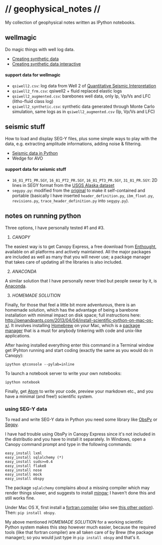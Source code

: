 # // geophysical_notes //

My collection of geophysical notes written as IPython notebooks.

## wellmagic

Do magic things with well log data.

* [Creating synthetic data](http://nbviewer.ipython.org/github/aadm/geophysical_notes/blob/master/creating_synthetic_data.ipynb)
* [Creating synthetic data interactive](http://nbviewer.ipython.org/github/aadm/geophysical_notes/blob/master/creating_synthetic_data_interactive.ipynb)

#### support data for wellmagic

* `qsiwell2.csv`: log data from Well 2 of [Quantitative Seismic Interpretation](https://pangea.stanford.edu/researchgroups/srb/resources/books/quantitative-seismic-interpretation)
* `qsiwell2_frm.csv`: qsiwell2 + fluid replaced elastic logs
* `qsiwell2_augmented.csv`: barebones well data, only Ip, Vp/Vs and LFC (litho-fluid class log)
* `qsiwell2_synthetic.csv`: synthetic data generated through Monte Carlo simulation, same logs as in `qsiwell2_augmented.csv` (Ip, Vp/Vs and LFC)

## seismic stuff

How to load and display SEG-Y files, plus some simple ways to play with the data, e.g. extracting amplitude informations, adding noise & filtering.

* [Seismic data in Python](http://nbviewer.ipython.org/github/aadm/geophysical_notes/blob/master/seismic_data_in_python.ipynb)
* Wedge for AVO

#### support data for seismic stuff

* `16_81_PT1_PR.SGY`, `16_81_PT2_PR.SGY`, `16_81_PT3_PR.SGY`, `31_81_PR.SGY`: 2D lines in SEGY format from the [USGS Alaska dataset](http://energy.usgs.gov/GeochemistryGeophysics/SeismicDataProcessingInterpretation/NPRASeismicDataArchive.aspx)
* `segypy.py`: modified from the [original](https://github.com/rob-smallshire/segpy) to make it self-contained and portable (basically I have inserted `header_definition.py`, `ibm_float.py`, `revisions.py`, `trace_header_definition.py` into `segypy.py`).



## notes on running python

Three options, I have personally tested #1 and #3.

1. *CANOPY*

The easiest way is to get Canopy Express, a free download from [Enthought](https://www.enthought.com/products/canopy/), available on all platforms and actively maintained. All the major packages are included as well as many that you will never use; a package manager that takes care of updating all the libraries is also included.

2. *ANACONDA*

A similar solution that I have personally never tried but people swear by it, is [Anaconda](https://store.continuum.io/cshop/anaconda/).

3. *HOMEMADE SOLUTION*

Finally, for those that feel a little bit more adventurous, there is an homemade solution, which has the advantage of being a barebone installation with minimal impact on disk space; full instructions here: <http://penandpants.com/2013/04/04/install-scientific-python-on-mac-os-x/>. It involves installing [Homebrew](http://brew.sh) on your Mac, which is a [package manager](http://en.wikipedia.org/wiki/Package_manager) that is  a must for anybody tinkering with code and unix-like applications.

After having installed everything enter this command in a Terminal window get IPyhton running and start coding (exactly the same as you would do in Canopy):

    ipython qtconsole --pylab=inline

To launch a notebook server to write your own notebooks:

    ipython notebook

Finally, get [Atom](https://atom.io/) to write your code, preview your markdown etc., and you have a minimal (and free!) scientific system.

### using SEG-Y data

To read and write SEG-Y data in Python you need some library like  [ObsPy](https://github.com/obspy/obspy/wiki) or [Segpy](https://github.com/rob-smallshire/segpy/).

I have had trouble using ObsPy in Canopy Express since it's not included in the distributio and you have to install it separately. In Windows, open a Canopy command prompt and type in the following commands:

    easy_install lxml
    easy_install sqlalchemy (*)
    easy_install suds>=0.4
    easy_install flake8
    easy_install nose
    easy_install mock
    easy_install obspy

The package `sqlalchemy` complains about a missing compiler which may render things slower, and suggests to install [mingw](http://www.mingw.org/wiki/Getting_Started); I haven't done this and still works fine.

Under Mac OS X, first install a [fortran compiler](https://gcc.gnu.org/wiki/GFortranBinaries) (also see [this other option](http://coudert.name/software/gfortran-4.8.2-Mavericks.dmg)). Then: `pip install obspy`.

My above mentioned *HOMEMADE SOLUTION* for a working scientific Python system makes this step however much easier, because the required tools (like that fortran compiler) are all taken care of by Brew (the package manager); so you would just type in `pip install obspy` and that's it.
